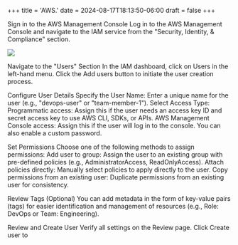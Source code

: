 +++
title = 'AWS.'
date = 2024-08-17T18:13:50-06:00
draft = false
+++



Sign in to the AWS Management Console
Log in to the AWS Management Console and navigate to the IAM service from the "Security, Identity, & Compliance" section.



<img src="./C:\Abelkrun\themes\hugo-profile-new\images\Screenshot 2025-01-07 234543.png"/> 



Navigate to the "Users" Section
In the IAM dashboard, click on Users in the left-hand menu.
Click the Add users button to initiate the user creation process.

Configure User Details
Specify the User Name: Enter a unique name for the user (e.g., "devops-user" or "team-member-1").
Select Access Type:
Programmatic access: Assign this if the user needs an access key ID and secret access key to use AWS CLI, SDKs, or APIs.
AWS Management Console access: Assign this if the user will log in to the console. You can also enable a custom password.

Set Permissions
Choose one of the following methods to assign permissions:
Add user to group: Assign the user to an existing group with pre-defined policies (e.g., AdministratorAccess, ReadOnlyAccess).
Attach policies directly: Manually select policies to apply directly to the user.
Copy permissions from an existing user: Duplicate permissions from an existing user for consistency.

Review Tags (Optional)
You can add metadata in the form of key-value pairs (tags) for easier identification and management of resources (e.g., Role: DevOps or Team: Engineering).

Review and Create User
Verify all settings on the Review page.
Click Create user to

[def]: <Screenshot 2025-01-07 234543.png>
[def2]: <../../themes/hugo-profile-new/images/Screenshot 2025-01-07 234543.png>
[def3]: <../../themes/hugo-profile-new/images/Screenshot 2025-01-07 234543.png>